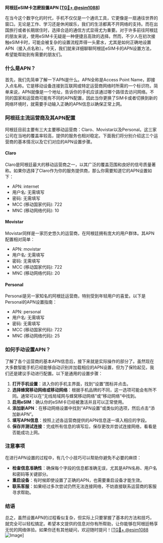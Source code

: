 **阿根廷eSIM卡怎麽設置APN [[TG💪+ @esim1088](https://t.me/s/esim1088)]**

在当今这个数字化的时代，手机不仅仅是一个通讯工具，它更像是一扇通往世界的窗口。无论是工作、学习还是休闲娱乐，我们的生活都离不开网络的支持。而在出国旅行或者长期居住时，选择合适的通信方式显得尤为重要。对于许多前往阿根廷的朋友来说，使用eSIM卡无疑是一种便捷且高效的选择。然而，不少人在初次接触eSIM卡时，可能会被复杂的设置流程弄得一头雾水，尤其是如何正确地设置APN（接入点名称）。今天，我们就来详细聊聊阿根廷eSIM卡的APN设置方法，希望能帮助到有需要的朋友们。

### 什么是APN？

首先，我们先简单了解一下APN是什么。APN全称是Access Point Name，即接入点名称。它是移动设备连接到互联网或特定运营商网络时所需的一个标识符。简单来说，APN就像是一个地址，告诉你的手机应该通过哪个路径去访问网络。不同的国家和运营商可能有不同的APN配置，因此当你更换了SIM卡或者切换到新的网络环境时，就需要手动输入正确的APN信息以确保正常上网。

### 阿根廷主流运营商及其APN配置

阿根廷目前主要有三大主要移动运营商：Claro、Movistar以及Personal。这三家公司在当地的覆盖率较高，提供的服务也相对稳定。下面我们将分别介绍这三个运营商的基本情况以及它们对应的APN设置步骤。

#### Claro

Claro是阿根廷最大的移动运营商之一，以其广泛的覆盖范围和良好的信号质量著称。如果你选择了Claro作为你的服务提供商，那么你需要知道它的APN设置如下：

- APN: internet
- 用户名: 无需填写
- 密码: 无需填写
- MCC (移动国家代码): 722
- MNC (移动网络代码): 10

#### Movistar

Movistar同样是一家历史悠久的运营商，在阿根廷拥有庞大的用户群体。其APN配置相对简单：

- APN: movistar
- 用户名: 无需填写
- 密码: 无需填写
- MCC (移动国家代码): 722
- MNC (移动网络代码): 20

#### Personal

Personal是另一家知名的阿根廷运营商，特别受到年轻用户的喜爱。以下是Personal的APN设置指南：

- APN: personal
- 用户名: 无需填写
- 密码: 无需填写
- MCC (移动国家代码): 722
- MNC (移动网络代码): 25

### 如何手动设置APN？

了解了各个运营商的基本APN信息后，接下来就是实际操作的部分了。虽然现在大多数智能手机已经能够自动识别并加载相应的APN设置，但为了保险起见，我们还是建议手动进行配置。以下是通用的设置步骤：

1. **打开手机设置**：进入你的手机主界面，找到“设置”图标并点击。
2. **选择蜂窝移动网络或移动网络**：根据手机品牌的不同，这一选项可能会有所不同。通常可以在“无线局域网与蜂窝移动网络”或“移动网络”中找到。
3. **启用eSIM**：确认你的eSIM卡已经被激活并且可以正常使用。
4. **添加新APN**：在移动网络设置中找到“APN设置”或类似的选项，然后点击“添加新APN”。
5. **填写APN信息**：按照上述各运营商提供的APN信息逐一填入相应的字段。
6. **保存并测试连接**：完成所有信息的填写后，保存更改并尝试连接网络，看看是否能成功上网。

### 注意事项

在进行APN设置的过程中，有几个小技巧可以帮助你避免不必要的麻烦：

- **检查信息准确性**：确保每个字段的信息都准确无误，尤其是APN名称、用户名和密码等关键部分。
- **重启设备**：有时候即使设置了正确的APN，也需要重启设备才能生效。
- **联系客服**：如果经过多次尝试仍然无法连接网络，不妨直接联系运营商的客服寻求帮助。

### 结语

总之，虽然设置APN的过程看似复杂，但实际上只要掌握了基本的方法和技巧，就完全可以轻松搞定。希望本文提供的信息对你有所帮助，让你能够在阿根廷畅享无忧的网络体验。如果你还有其他疑问，欢迎随时提问！[[TG💪+ @esim1088](https://t.me/s/esim1088) ![Image](https://i.postimg.cc/4NQfJmqS/Snipaste-2025-05-13-00-14-12.png)]